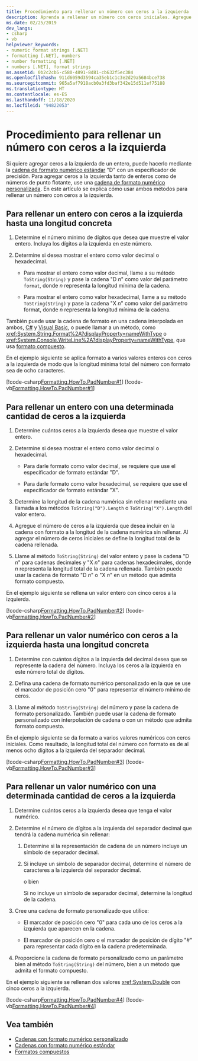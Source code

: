 ```yaml
---
title: Procedimiento para rellenar un número con ceros a la izquierda
description: Aprenda a rellenar un número con ceros iniciales. Agregue ceros a la izquierda a números enteros o valores numéricos hasta una longitud total concreta o un número específico de ceros a la izquierda.
ms.date: 02/25/2019
dev_langs:
- csharp
- vb
helpviewer_keywords:
- numeric format strings [.NET]
- formatting [.NET], numbers
- number formatting [.NET]
- numbers [.NET], format strings
ms.assetid: 0b2c2cb5-c580-4891-8d81-cb632f5ec384
ms.openlocfilehash: 911d6059d3594ca35eb1c1c3e2d29a5684bce738
ms.sourcegitcommit: 965a5af7918acb0a3fd3baf342e15d511ef75188
ms.translationtype: HT
ms.contentlocale: es-ES
ms.lasthandoff: 11/18/2020
ms.locfileid: "94822053"
---
```

# <a name="how-to-pad-a-number-with-leading-zeros"></a>Procedimiento para rellenar un número con ceros a la izquierda

Si quiere agregar ceros a la izquierda de un entero, puede hacerlo mediante la [cadena de formato numérico estándar](standard-numeric-format-strings.md) "D" con un especificador de precisión. Para agregar ceros a la izquierda tanto de enteros como de números de punto flotante, use una [cadena de formato numérico personalizada](custom-numeric-format-strings.md). En este artículo se explica cómo usar ambos métodos para rellenar un número con ceros a la izquierda.

## <a name="to-pad-an-integer-with-leading-zeros-to-a-specific-length"></a>Para rellenar un entero con ceros a la izquierda hasta una longitud concreta

1. Determine el número mínimo de dígitos que desea que muestre el valor entero. Incluya los dígitos a la izquierda en este número.

1. Determine si desea mostrar el entero como valor decimal o hexadecimal.

    - Para mostrar el entero como valor decimal, llame a su método `ToString(String)` y pase la cadena "D *n*" como valor del parámetro `format`, donde *n* representa la longitud mínima de la cadena.

    - Para mostrar el entero como valor hexadecimal, llame a su método `ToString(String)` y pase la cadena "X *n*" como valor del parámetro format, donde *n* representa la longitud mínima de la cadena.

También puede usar la cadena de formato en una cadena interpolada en ambos, [C#](../../csharp/language-reference/tokens/interpolated.md) y [Visual Basic](../../visual-basic/programming-guide/language-features/strings/interpolated-strings.md), o puede llamar a un método, como <xref:System.String.Format%2A?displayProperty=nameWithType> o <xref:System.Console.WriteLine%2A?displayProperty=nameWithType>, que usa [formato compuesto](composite-formatting.md).

En el ejemplo siguiente se aplica formato a varios valores enteros con ceros a la izquierda de modo que la longitud mínima total del número con formato sea de ocho caracteres.

[!code-csharp[Formatting.HowTo.PadNumber#1](../../../samples/snippets/csharp/VS_Snippets_CLR/Formatting.HowTo.PadNumber/cs/Pad1.cs#1)]
[!code-vb[Formatting.HowTo.PadNumber#1](../../../samples/snippets/visualbasic/VS_Snippets_CLR/Formatting.HowTo.PadNumber/vb/Pad1.vb#1)]

## <a name="to-pad-an-integer-with-a-specific-number-of-leading-zeros"></a>Para rellenar un entero con una determinada cantidad de ceros a la izquierda

1. Determine cuántos ceros a la izquierda desea que muestre el valor entero.

1. Determine si desea mostrar el entero como valor decimal o hexadecimal.

    - Para darle formato como valor decimal, se requiere que use el especificador de formato estándar "D".

    - Para darle formato como valor hexadecimal, se requiere que use el especificador de formato estándar "X".

1. Determine la longitud de la cadena numérica sin rellenar mediante una llamada a los métodos `ToString("D").Length` o `ToString("X").Length` del valor entero.

1. Agregue el número de ceros a la izquierda que desea incluir en la cadena con formato a la longitud de la cadena numérica sin rellenar. Al agregar el número de ceros iniciales se define la longitud total de la cadena rellenada.

1. Llame al método `ToString(String)` del valor entero y pase la cadena "D *n*" para cadenas decimales y "X *n*" para cadenas hexadecimales, donde *n* representa la longitud total de la cadena rellenada. También puede usar la cadena de formato "D *n*" o "X *n*" en un método que admita formato compuesto.

En el ejemplo siguiente se rellena un valor entero con cinco ceros a la izquierda.

[!code-csharp[Formatting.HowTo.PadNumber#2](../../../samples/snippets/csharp/VS_Snippets_CLR/Formatting.HowTo.PadNumber/cs/Pad1.cs#2)]
[!code-vb[Formatting.HowTo.PadNumber#2](../../../samples/snippets/visualbasic/VS_Snippets_CLR/Formatting.HowTo.PadNumber/vb/Pad1.vb#2)]

## <a name="to-pad-a-numeric-value-with-leading-zeros-to-a-specific-length"></a>Para rellenar un valor numérico con ceros a la izquierda hasta una longitud concreta

1. Determine con cuántos dígitos a la izquierda del decimal desea que se represente la cadena del número. Incluya los ceros a la izquierda en este número total de dígitos.

1. Defina una cadena de formato numérico personalizado en la que se use el marcador de posición cero "0" para representar el número mínimo de ceros.

1. Llame al método `ToString(String)` del número y pase la cadena de formato personalizado. También puede usar la cadena de formato personalizado con interpolación de cadena o con un método que admita formato compuesto.

En el ejemplo siguiente se da formato a varios valores numéricos con ceros iniciales. Como resultado, la longitud total del número con formato es de al menos ocho dígitos a la izquierda del separador decimal.

[!code-csharp[Formatting.HowTo.PadNumber#3](../../../samples/snippets/csharp/VS_Snippets_CLR/Formatting.HowTo.PadNumber/cs/Pad1.cs#3)]
[!code-vb[Formatting.HowTo.PadNumber#3](../../../samples/snippets/visualbasic/VS_Snippets_CLR/Formatting.HowTo.PadNumber/vb/Pad1.vb#3)]

## <a name="to-pad-a-numeric-value-with-a-specific-number-of-leading-zeros"></a>Para rellenar un valor numérico con una determinada cantidad de ceros a la izquierda

1. Determine cuántos ceros a la izquierda desea que tenga el valor numérico.

1. Determine el número de dígitos a la izquierda del separador decimal que tendrá la cadena numérica sin rellenar:

    1. Determine si la representación de cadena de un número incluye un símbolo de separador decimal.

    1. Si incluye un símbolo de separador decimal, determine el número de caracteres a la izquierda del separador decimal.

         o bien

         Si no incluye un símbolo de separador decimal, determine la longitud de la cadena.

1. Cree una cadena de formato personalizado que utilice:

    - El marcador de posición cero "0" para cada uno de los ceros a la izquierda que aparecen en la cadena.

    - El marcador de posición cero o el marcador de posición de dígito "#" para representar cada dígito en la cadena predeterminada.

1. Proporcione la cadena de formato personalizado como un parámetro bien al método `ToString(String)` del número, bien a un método que admita el formato compuesto.

En el ejemplo siguiente se rellenan dos valores <xref:System.Double> con cinco ceros a la izquierda.

[!code-csharp[Formatting.HowTo.PadNumber#4](../../../samples/snippets/csharp/VS_Snippets_CLR/Formatting.HowTo.PadNumber/cs/Pad1.cs#4)]
[!code-vb[Formatting.HowTo.PadNumber#4](../../../samples/snippets/visualbasic/VS_Snippets_CLR/Formatting.HowTo.PadNumber/vb/Pad1.vb#4)]

## <a name="see-also"></a>Vea también

- [Cadenas con formato numérico personalizado](custom-numeric-format-strings.md)
- [Cadenas con formato numérico estándar](standard-numeric-format-strings.md)
- [Formatos compuestos](composite-formatting.md)
